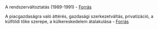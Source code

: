 A rendszerváltoztatás (1989-1991) - [Forrás](https://www.nkp.hu/tankonyv/tortenelem_12_nat2020/lecke_05_012)

A piacgazdaságra való áttérés, gazdasági szerkezetváltás, privatizáció, a külföldi tőke szerepe, a külkereskedelem átalakulása - [Forrás](https://www.nkp.hu/tankonyv/tortenelem_12_nat2020/lecke_05_013)
